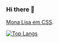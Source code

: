 ### Hi there 👋

[Mona Lisa em CSS](https://diogomcasado.github.io/).



[![Top Langs](https://github-readme-stats.vercel.app/api/top-langs/?username=diogomcasado&layout=compact)](https://github.com/anuraghazra/github-readme-stats)


<!--
**diogomcasado/diogomcasado** is a ✨ _special_ ✨ repository because its `README.md` (this file) appears on your GitHub profile.

Here are some ideas to get you started:

- 🔭 I’m currently working on ...
- 🌱 I’m currently learning ...
- 👯 I’m looking to collaborate on ...
- 🤔 I’m looking for help with ...
- 💬 Ask me about ...
- 📫 How to reach me: ...
- 😄 Pronouns: ...
- ⚡ Fun fact: ...
-->
